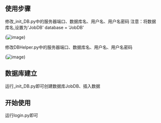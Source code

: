 ## 使用步骤

修改_init_DB.py中的服务器端口、数据库名、用户名、用户名密码
注意：将数据库名,设置为'JobDB'
database = 'JobDB'

(![image](https://github.com/JackMikeLi/Job_SSMS/blob/master/Imag/DBHelper.png))

修改DBHelper.py中的服务器端口、数据库名、用户名、用户名密码

(![image](https://github.com/JackMikeLi/Job_SSMS/blob/master/Imag/DBHelper.png))
## 数据库建立

运行_init_DB.py即可创建数据库JobDB、插入数据

## 开始使用

运行login.py即可
